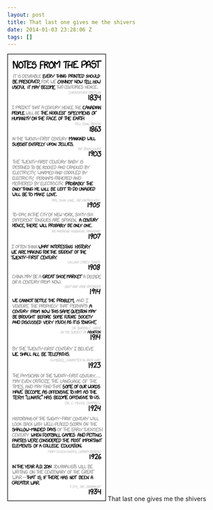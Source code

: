 ```yaml
---
layout: post
title: That last one gives me the shivers
date: 2014-01-03 23:28:06 Z
tags: []
---
```

![](/media/2014/01/72136487821.png)
That last one gives me the shivers
